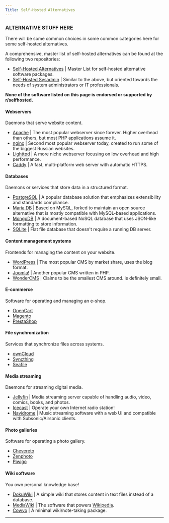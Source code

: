```yaml
---
Title: Self-Hosted Alternatives
---
```


### ALTERNATIVE STUFF HERE

There will be some common choices in some common categories here for some self-hosted alternatives.

A comprehensive, master list of self-hosted alternatives can be found at the following two repositories:

- [Self-Hosted Alternatives](https://github.com/awesome-selfhosted/awesome-selfhosted) | Master List for self-hosted alternative software packages.
- [Self-Hosted Sysadmin](https://github.com/n1trux/awesome-sysadmin) | Similar to the above, but oriented towards the needs of system administrators or IT professionals.

**None of the software listed on this page is endorsed or supported by r/selfhosted.**

#### Webservers

Daemons that serve website content.

- [Apache](https://httpd.apache.org/) | The most popular webserver since forever. Higher overhead than others, but most PHP applications assume it.
- [nginx](https://www.nginx.com/) | Second most popular webserver today, created to run some of the biggest Russian websites.
- [Lighttpd](https://www.lighttpd.net/) | A more niche webserver focusing on low overhead and high performance.
- [Caddy](https://caddyserver.com/) | A fast, multi-platform web server with automatic HTTPS.

#### Databases

Daemons or services that store data in a structured format.

- [PostgreSQL](https://www.postgresql.org/) | A popular database solution that emphasizes extensibility and standards compliance.
- [Maria DB](https://mariadb.org/) | Based on MySQL, forked to maintain an open source alternative that is mostly compatible with MySQL-based applications.
- [MongoDB](https://www.mongodb.com/) | A document-based NoSQL database that uses JSON-like formatting to store information.
- [SQLite](https://www.sqlite.org/index.html) | Flat file database that doesn't require a running DB server.

#### Content management systems

Frontends for managing the content on your website.

- [WordPress](https://wordpress.org/) | The most popular CMS by market share, uses the blog format.
- [Joomla!](https://www.joomla.org/) | Another popular CMS written in PHP.
- [WonderCMS](https://www.wondercms.com/) | Claims to be the smallest CMS around. Is definitely small.

#### E-commerce

Software for operating and managing an e-shop.

- [OpenCart](https://www.opencart.com/)
- [Magento](https://magento.com/)
- [PrestaShop](https://www.prestashop.com/en)

#### File synchronization

Services that synchronize files across systems.

- [ownCloud](https://owncloud.com/)
- [Syncthing](https://syncthing.net/)
- [Seafile](https://www.seafile.com/en/home/)

#### Media streaming

Daemons for streaming digital media.

- [Jellyfin](https://jellyfin.org/) | Media streaming server capable of handling audio, video, comics, books, and photos.
- [Icecast](https://www.icecast.org/) | Operate your own Internet radio station!
- [Navidrome](https://www.navidrome.org/) | Music streaming software with a web UI and compatible with Subsonic/Airsonic clients.

#### Photo galleries

Software for operating a photo gallery.

- [Chevereto](https://chevereto.com/free)
- [Zenphoto](http://www.zenphoto.org/)
- [Piwigo](http://piwigo.org/)

#### Wiki software

You own personal knowledge base!

- [DokuWiki](https://www.dokuwiki.org/DokuWiki) | A simple wiki that stores content in text files instead of a database.
- [MediaWiki](https://www.mediawiki.org/wiki/MediaWiki) | The software that powers [Wikipedia](https://wikipedia.org).
- [Cowyo](https://github.com/schollz/cowyo) | A minimal wiki/note-taking package.

-----


